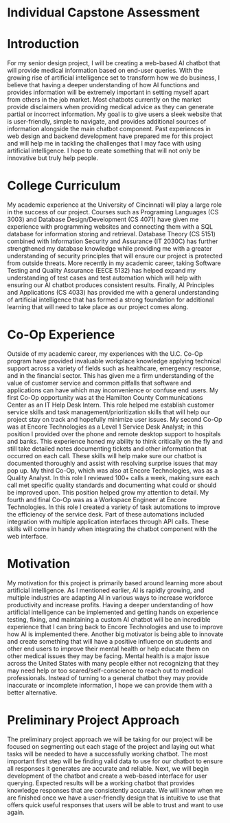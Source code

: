 # Individual Capstone Assessment

# Introduction
For my senior design project, I will be creating a web-based AI chatbot that will provide medical information based on end-user queries. With the growing rise of artificial intelligence set to transform how we do business, I believe that having a deeper understanding of how AI functions and provides information will be extremely important in setting myself apart from others in the job market. Most chatbots currently on the market provide disclaimers when providing medical advice as they can generate partial or incorrect information. My goal is to give users a  sleek website that is user-friendly, simple to navigate, and provides additional sources of information alongside the main chatbot component. Past experiences in web design and backend development have prepared me for this project and will help me in tackling the challenges that I may face with using artificial intelligence. I hope to create something that will not only be innovative but truly help people.

# College Curriculum
My academic experience at the University of Cincinnati will play a large role in the success of our project. Courses such as Programing Languages (CS 3003) and Database Design/Development (CS 4071) have given me experience with programming websites and connecting them with a SQL database for information storing and retrieval. Database Theory (CS 5151) combined with Information Security and Assurance (IT 2030C) has further strengthened my database knowledge while providing me with a greater understanding of security principles that will ensure our project is protected from outside threats. More recently in my academic career, taking Software Testing and Quality Assurance (EECE 5132) has helped expand my understanding of test cases and test automation which will help with ensuring our AI chatbot produces consistent results. Finally, AI Principles and Applications (CS 4033) has provided me with a general understanding of artificial intelligence that has formed a strong foundation for additional learning that will need to take place as our project comes along.

# Co-Op Experience
Outside of my academic career, my experiences with the U.C. Co-Op program have provided invaluable workplace knowledge applying technical support across a variety of fields such as healthcare, emergency response, and in the financial sector. This has given me a firm understanding of the value of customer service and common pitfalls that software and applications can have which may inconvenience or confuse end users. My first Co-Op opportunity was at the Hamilton County Communications Center as an IT Help Desk Intern. This role helped me establish customer service skills and task management/prioritization skills that will help our project stay on track and hopefully minimize user issues. My second Co-Op was at Encore Technologies as a Level 1 Service Desk Analyst; in this position I provided over the phone and remote desktop support to hospitals and banks. This experience honed my ability to think critically on the fly and still take detailed notes documenting tickets and other information that occurred on each call. These skills will help make sure our chatbot is documented thoroughly and assist with resolving surprise issues that may pop up. My third Co-Op, which was also at Encore Technologies, was as a Quality Analyst. In this role I reviewed 100+ calls a week, making sure each call met specific quality standards and documenting what could or should be improved upon. This position helped grow my attention to detail. My fourth and final Co-Op was as a Workspace Engineer at Encore Technologies. In this role I created a variety of task automations to improve the efficiency of the service desk. Part of these automations included integration with multiple application interfaces through API calls. These skills will come in handy when integrating the chatbot component with the web interface.

# Motivation
My motivation for this project is primarily based around learning more about artificial intelligence. As I mentioned earlier, AI is rapidly growing, and multiple industries are adapting AI in various ways to increase workforce productivity and increase profits. Having a deeper understanding of how artificial intelligence can be implemented and getting hands on experience testing, fixing, and maintaining a custom AI chatbot will be an incredible experience that I can bring back to Encore Technologies and use to improve how AI is implemented there. Another big motivator is being able to innovate and create something that will have a positive influence on students and other end users to improve their mental health or help educate them on other medical issues they may be facing. Mental health is a major issue across the United States with many people either not recognizing that they may need help or too scared/self-conscience to reach out to medical professionals. Instead of turning to a general chatbot they may provide inaccurate or incomplete information, I hope we can provide them with a better alternative.

# Preliminary Project Approach
The preliminary project approach we will be taking for our project will be focused on segmenting out each stage of the project and laying out what tasks will be needed to have a successfully working chatbot. The most important first step will be finding valid data to use for our chatbot to ensure all responses it generates are accurate and reliable. Next, we will begin development of the chatbot and create a web-based interface for user querying. Expected results will be a working chatbot that provides knowledge responses that are consistently accurate. We will know when we are finished once we have a user-friendly design that is intuitive to use that offers quick useful responses that users will be able to trust and want to use again.


